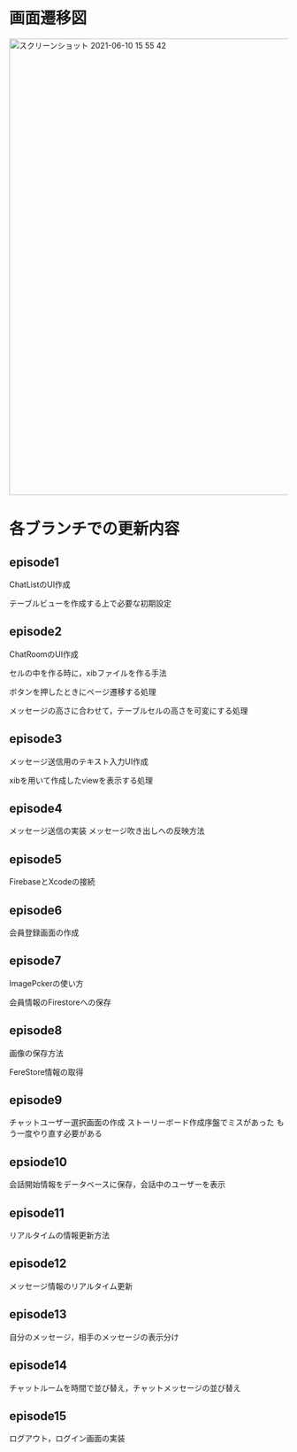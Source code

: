 # 画面遷移図

<img width="825" alt="スクリーンショット 2021-06-10 15 55 42" src="https://user-images.githubusercontent.com/45548229/121479215-c3e24d00-ca04-11eb-8eb2-3ae78a6b1e19.png">

# 各ブランチでの更新内容

## episode1
ChatListのUI作成

テーブルビューを作成する上で必要な初期設定

## episode2
ChatRoomのUI作成

セルの中を作る時に，xibファイルを作る手法

ボタンを押したときにページ遷移する処理

メッセージの高さに合わせて，テーブルセルの高さを可変にする処理

## episode3
メッセージ送信用のテキスト入力UI作成

xibを用いて作成したviewを表示する処理

## episode4
メッセージ送信の実装
メッセージ吹き出しへの反映方法

## episode5
FirebaseとXcodeの接続

## episode6
会員登録画面の作成

## episode7
ImagePckerの使い方

会員情報のFirestoreへの保存

## episode8
画像の保存方法

FereStore情報の取得

## episode9
チャットユーザー選択画面の作成
ストーリーボード作成序盤でミスがあった
もう一度やり直す必要がある

## epsiode10
会話開始情報をデータベースに保存，会話中のユーザーを表示

## episode11
リアルタイムの情報更新方法

## episode12
メッセージ情報のリアルタイム更新

## episode13
自分のメッセージ，相手のメッセージの表示分け

## episode14
チャットルームを時間で並び替え，チャットメッセージの並び替え

## episode15
ログアウト，ログイン画面の実装

